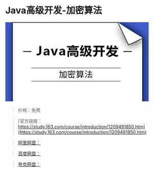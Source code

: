 # Java高级开发-加密算法

![img](../../../assets/study163/free/b5fe697143364dcbbd2d6be0a690a126.jpg)

> 价格：免费

> [官方链接：https://study.163.com/course/introduction/1209491850.htm](https://study.163.com/course/introduction/1209491850.htm)

> [阿里网盘：]()

> [百度网盘：]()

> [夸克网盘：]()
